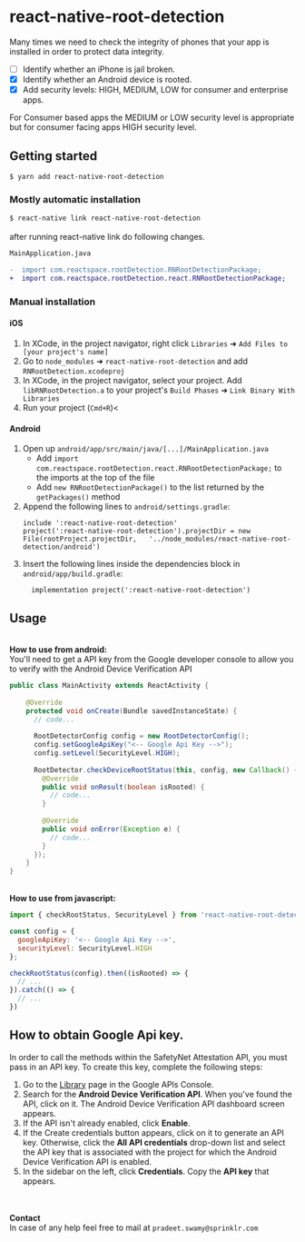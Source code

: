 
# react-native-root-detection

Many times we need to check the integrity of phones that your app is installed in order to
protect data integrity.

- [ ] Identify whether an iPhone is jail broken.
- [x] Identify whether an Android device is rooted.
- [x] Add security levels: HIGH, MEDIUM, LOW for consumer and enterprise apps.

For Consumer based apps the MEDIUM or LOW security level is appropriate but for consumer facing apps 
HIGH security level.

## Getting started
`$ yarn add react-native-root-detection`

### Mostly automatic installation

`$ react-native link react-native-root-detection`\
\
after running react-native link do following changes.
```diff
MainApplication.java

-  import com.reactspace.rootDetection.RNRootDetectionPackage;
+  import com.reactspace.rootDetection.react.RNRootDetectionPackage;
```

### Manual installation


#### iOS

1. In XCode, in the project navigator, right click `Libraries` ➜ `Add Files to [your project's name]`
2. Go to `node_modules` ➜ `react-native-root-detection` and add `RNRootDetection.xcodeproj`
3. In XCode, in the project navigator, select your project. Add `libRNRootDetection.a` to your project's `Build Phases` ➜ `Link Binary With Libraries`
4. Run your project (`Cmd+R`)<

#### Android

1. Open up `android/app/src/main/java/[...]/MainApplication.java`
   * Add `import com.reactspace.rootDetection.react.RNRootDetectionPackage;` to the imports at the top of the file
   * Add `new RNRootDetectionPackage()` to the list returned by the `getPackages()` method
2. Append the following lines to `android/settings.gradle`:
  	```
  	include ':react-native-root-detection'
  	project(':react-native-root-detection').projectDir = new File(rootProject.projectDir, 	'../node_modules/react-native-root-detection/android')
  	```
3. Insert the following lines inside the dependencies block in `android/app/build.gradle`:
  	```
      implementation project(':react-native-root-detection')
  	```

## Usage
\
**How to use from android:**
\
 You'll need to get a API key from the Google developer console to allow you to verify with the 
 Android Device Verification API
```java
public class MainActivity extends ReactActivity {
  
    @Override
    protected void onCreate(Bundle savedInstanceState) {
      // code...
      
      RootDetectorConfig config = new RootDetectorConfig();
      config.setGoogleApiKey("<-- Google Api Key -->");
      config.setLevel(SecurityLevel.HIGH);
      
      RootDetector.checkDeviceRootStatus(this, config, new Callback() {
        @Override
        public void onResult(boolean isRooted) {
          // code...
        }
        
        @Override
        public void onError(Exception e) {
          // code...
        }
      });
    }
}
```

\
**How to use from javascript:**
```javascript
import { checkRootStatus, SecurityLevel } from 'react-native-root-detection';

const config = {
  googleApiKey: '<-- Google Api Key -->',
  securityLevel: SecurityLevel.HIGH
};

checkRootStatus(config).then((isRooted) => {
  // ...
}).catch(() => {
  // ...
})

```

## How to obtain Google Api key.
In order to call the methods within the SafetyNet Attestation API, you must pass in an API key. 
To create this key, complete the following steps:

1. Go to the [Library](https://console.developers.google.com/apis/library) page in the Google APIs Console.
2. Search for the **Android Device Verification API**. When you've found the API, click on it. 
    The Android Device Verification API dashboard screen appears.
3. If the API isn't already enabled, click **Enable**.
4. If the Create credentials button appears, click on it to generate an API key. Otherwise, click the **All 
    API credentials** drop-down list and select the API key that is associated with the project for which 
    the Android Device Verification API is enabled.
5. In the sidebar on the left, click **Credentials**. Copy the **API key** that appears.


\
\
**Contact**\
In case of any help feel free to mail at `pradeet.swamy@sprinklr.com`
